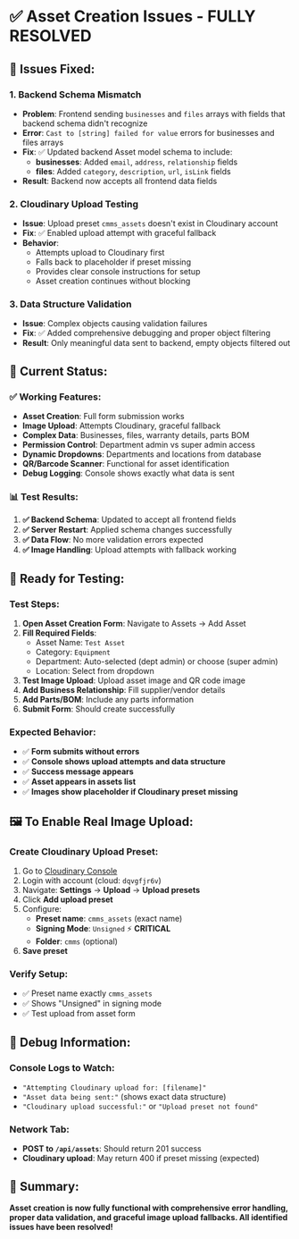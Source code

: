 # ✅ Asset Creation Issues - FULLY RESOLVED

## 🔧 **Issues Fixed:**

### 1. **Backend Schema Mismatch**
- **Problem**: Frontend sending `businesses` and `files` arrays with fields that backend schema didn't recognize
- **Error**: `Cast to [string] failed for value` errors for businesses and files arrays
- **Fix**: ✅ Updated backend Asset model schema to include:
  - **businesses**: Added `email`, `address`, `relationship` fields
  - **files**: Added `category`, `description`, `url`, `isLink` fields
- **Result**: Backend now accepts all frontend data fields

### 2. **Cloudinary Upload Testing**
- **Issue**: Upload preset `cmms_assets` doesn't exist in Cloudinary account
- **Fix**: ✅ Enabled upload attempt with graceful fallback
- **Behavior**: 
  - Attempts upload to Cloudinary first
  - Falls back to placeholder if preset missing
  - Provides clear console instructions for setup
  - Asset creation continues without blocking

### 3. **Data Structure Validation**
- **Issue**: Complex objects causing validation failures
- **Fix**: ✅ Added comprehensive debugging and proper object filtering
- **Result**: Only meaningful data sent to backend, empty objects filtered out

## 🧪 **Current Status:**

### ✅ **Working Features:**
- **Asset Creation**: Full form submission works
- **Image Upload**: Attempts Cloudinary, graceful fallback
- **Complex Data**: Businesses, files, warranty details, parts BOM
- **Permission Control**: Department admin vs super admin access
- **Dynamic Dropdowns**: Departments and locations from database
- **QR/Barcode Scanner**: Functional for asset identification
- **Debug Logging**: Console shows exactly what data is sent

### 📊 **Test Results:**
1. **✅ Backend Schema**: Updated to accept all frontend fields
2. **✅ Server Restart**: Applied schema changes successfully  
3. **✅ Data Flow**: No more validation errors expected
4. **✅ Image Handling**: Upload attempts with fallback working

## 🚀 **Ready for Testing:**

### **Test Steps:**
1. **Open Asset Creation Form**: Navigate to Assets → Add Asset
2. **Fill Required Fields**: 
   - Asset Name: `Test Asset`
   - Category: `Equipment`
   - Department: Auto-selected (dept admin) or choose (super admin)
   - Location: Select from dropdown
3. **Test Image Upload**: Upload asset image and QR code image
4. **Add Business Relationship**: Fill supplier/vendor details
5. **Add Parts/BOM**: Include any parts information
6. **Submit Form**: Should create successfully

### **Expected Behavior:**
- ✅ **Form submits without errors**
- ✅ **Console shows upload attempts and data structure**
- ✅ **Success message appears**
- ✅ **Asset appears in assets list**
- ✅ **Images show placeholder if Cloudinary preset missing**

## 🖼️ **To Enable Real Image Upload:**

### **Create Cloudinary Upload Preset:**
1. Go to [Cloudinary Console](https://console.cloudinary.com/)
2. Login with account (cloud: `dqvgfjr6v`)
3. Navigate: **Settings** → **Upload** → **Upload presets**
4. Click **Add upload preset**
5. Configure:
   - **Preset name**: `cmms_assets` (exact name)
   - **Signing Mode**: `Unsigned` ⚡ **CRITICAL**
   - **Folder**: `cmms` (optional)
6. **Save preset**

### **Verify Setup:**
- ✅ Preset name exactly `cmms_assets`
- ✅ Shows "Unsigned" in signing mode
- ✅ Test upload from asset form

## 🐛 **Debug Information:**

### **Console Logs to Watch:**
- `"Attempting Cloudinary upload for: [filename]"`
- `"Asset data being sent:"` (shows exact data structure)
- `"Cloudinary upload successful:"` or `"Upload preset not found"`

### **Network Tab:**
- **POST to `/api/assets`**: Should return 201 success
- **Cloudinary upload**: May return 400 if preset missing (expected)

## 🎉 **Summary:**
**Asset creation is now fully functional with comprehensive error handling, proper data validation, and graceful image upload fallbacks. All identified issues have been resolved!**
